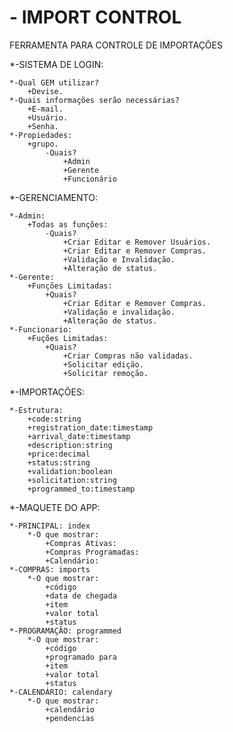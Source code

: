 # - IMPORT CONTROL

FERRAMENTA PARA CONTROLE DE IMPORTAÇÕES

*-SISTEMA DE LOGIN:

    *-Qual GEM utilizar?
        +Devise.
    *-Quais informações serão necessárias?
        +E-mail.
        +Usuário.
        +Senha.
    *-Propiedades:
        +grupo.
            -Quais?
                +Admin
                +Gerente
                +Funcionário

*-GERENCIAMENTO:

    *-Admin:
        +Todas as funções:
            -Quais?
                +Criar Editar e Remover Usuários.
                +Criar Editar e Remover Compras.
                +Validação e Invalidação.
                +Alteração de status.
    *-Gerente:
        +Funções Limitadas:
            +Quais?
                +Criar Editar e Remover Compras.
                +Validação e invalidação.
                +Alteração de status.
    *-Funcionario:
        +Fuções Limitadas:
            +Quais?
                +Criar Compras não validadas.
                +Solicitar edição.
                +Solicitar remoção.


*-IMPORTAÇÕES:

    *-Estrutura:
        +code:string
        +registration_date:timestamp
        +arrival_date:timestamp
        +description:string
        +price:decimal
        +status:string
        +validation:boolean
        +solicitation:string
        +programmed_to:timestamp


*-MAQUETE DO APP:

    *-PRINCIPAL: index
        *-O que mostrar:
            +Compras Ativas:
            +Compras Programadas:
            +Calendário:
    *-COMPRAS: imports
        *-O que mostrar:
            +código
            +data de chegada
            +item
            +valor total
            +status
    *-PROGRAMAÇÃO: programmed
        *-O que mostrar:
            +código
            +programado para
            +item
            +valor total
            +status
    *-CALENDÁRIO: calendary
        *-O que mostrar:
            +calendário
            +pendencias        